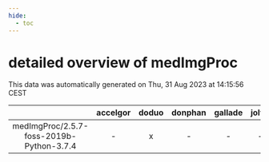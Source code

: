 ```yaml
---
hide:
  - toc
---
```


detailed overview of medImgProc
===============================


This data was automatically generated on Thu, 31 Aug 2023 at 14:15:56 CEST  

| |accelgor|doduo|donphan|gallade|joltik|skitty|swalot|victini|
| :---: | :---: | :---: | :---: | :---: | :---: | :---: | :---: | :---: |
|medImgProc/2.5.7-foss-2019b-Python-3.7.4|-|x|-|-|-|x|-|x|
